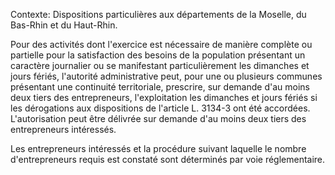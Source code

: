 Contexte: Dispositions particulières aux départements de la Moselle, du Bas-Rhin et du Haut-Rhin.

Pour des activités dont l'exercice est nécessaire de manière complète ou partielle pour la satisfaction des besoins de la population présentant un caractère journalier ou se manifestant particulièrement les dimanches et jours fériés, l'autorité administrative peut, pour une ou plusieurs communes présentant une continuité territoriale, prescrire, sur demande d'au moins deux tiers des entrepreneurs, l'exploitation les dimanches et jours fériés si les dérogations aux dispositions de l'article L. 3134-3 ont été accordées. L'autorisation peut être délivrée sur demande d'au moins deux tiers des entrepreneurs intéressés.

Les entrepreneurs intéressés et la procédure suivant laquelle le nombre d'entrepreneurs requis est constaté sont déterminés par voie réglementaire.